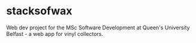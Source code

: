 # stacksofwax
Web dev project for the MSc Software Development at Queen's University Belfast - a web app for vinyl collectors.
